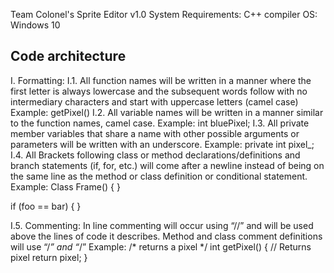 Team Colonel's Sprite Editor v1.0
System Requirements:
C++ compiler
OS: Windows 10


## Code architecture
I. Formatting:
I.1. All function names will be written in a manner where the first letter is always lowercase and
the subsequent words follow with no intermediary characters and start with uppercase letters
(camel case)
Example: getPixel() 
I.2. All variable names will be written in a manner similar to the function names, camel case.
Example: int bluePixel;
I.3. All private member variables that share a name with other possible arguments or parameters
will be written with an underscore.
Example: private int pixel_; 
I.4. All Brackets following class or method declarations/definitions and branch statements (if,
for, etc.) will come after a newline instead of being on the same line as the method or class
definition or conditional statement.
Example:
Class Frame()
{
}

if (foo == bar)
{
}

I.5. Commenting: In line commenting will occur using “//” and will be used above the lines of
code it describes. Method and class comment definitions will use “/*” and “*/”
Example:
/* returns a pixel */
int getPixel()
{
// Returns pixel
return pixel;
}

